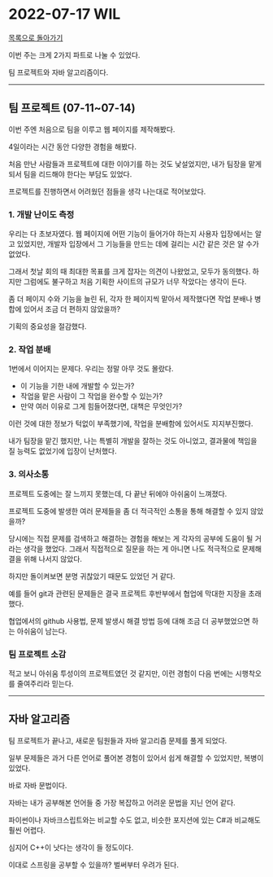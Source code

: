 # 2022-07-17 WIL

[목록으로 돌아가기](README.md)

이번 주는 크게 2가지 파트로 나눌 수 있었다.

팀 프로젝트와 자바 알고리즘이다.

---

## 팀 프로젝트 (07-11~07-14)

이번 주엔 처음으로 팀을 이루고 웹 페이지를 제작해봤다.

4일이라는 시간 동안 다양한 경험을 해봤다.

처음 만난 사람들과 프로젝트에 대한 이야기를 하는 것도 낯설었지만, 내가 팀장을 맡게 되서 팀을 리드해야 한다는 부담도 있었다.

프로젝트를 진행하면서 어려웠던 점들을 생각 나는대로 적어보았다.

### 1. 개발 난이도 측정

우리는 다 초보자였다. 웹 페이지에 어떤 기능이 들어가야 하는지 사용자 입장에서는 알고 있었지만, 개발자 입장에서 그 기능들을 만드는 데에 걸리는 시간 같은 것은 알 수가 없었다.

그래서 첫날 회의 때 최대한 목표를 크게 잡자는 의견이 나왔었고, 모두가 동의했다. 하지만 그럼에도 불구하고 처음 기획한 사이트의 규모가 너무 작았다는 생각이 든다.

좀 더 페이지 수와 기능을 늘린 뒤, 각자 한 페이지씩 맡아서 제작했다면 작업 분배나 병합에 있어서 조금 더 편하지 않았을까?

기획의 중요성을 절감했다.

### 2. 작업 분배

1번에서 이어지는 문제다. 우리는 정말 아무 것도 몰랐다.

* 이 기능을 기한 내에 개발할 수 있는가?
* 작업을 맡은 사람이 그 작업을 완수할 수 있는가?
* 만약 여러 이유로 그게 힘들어졌다면, 대책은 무엇인가?

이런 것에 대한 정보가 턱없이 부족했기에, 작업을 분배함에 있어서도 지지부진했다.

내가 팀장을 맡긴 했지만, 나는 특별히 개발을 잘하는 것도 아니었고, 결과물에 책임을 질 능력도 없었기에 입장이 난처했다.

### 3. 의사소통

프로젝트 도중에는 잘 느끼지 못했는데, 다 끝난 뒤에야 아쉬움이 느껴졌다.

프로젝트 도중에 발생한 여러 문제들을 좀 더 적극적인 소통을 통해 해결할 수 있지 않았을까?

당시에는 직접 문제를 검색하고 해결하는 경험을 해보는 게 각자의 공부에 도움이 될 거라는 생각을 했었다. 그래서 직접적으로 질문을 하는 게 아니면 나도 적극적으로 문제해결을 위해 나서지 않았다.

하지만 돌이켜보면 분명 귀찮았기 때문도 있었던 거 같다.

예를 들어 git과 관련된 문제들은 결국 프로젝트 후반부에서 협업에 막대한 지장을 초래했다.

협업에서의 github 사용법, 문제 발생시 해결 방법 등에 대해 조금 더 공부했었으면 하는 아쉬움이 남는다.

### 팀 프로젝트 소감

적고 보니 아쉬움 투성이의 프로젝트였던 것 같지만, 이런 경험이 다음 번에는 시행착오를 줄여주리라 믿는다.

---

## 자바 알고리즘

팀 프로젝트가 끝나고, 새로운 팀원들과 자바 알고리즘 문제를 풀게 되었다.

일부 문제들은 과거 다른 언어로 풀어본 경험이 있어서 쉽게 해결할 수 있었지만, 복병이 있었다.

바로 자바 문법이다.

자바는 내가 공부해본 언어들 중 가장 복잡하고 어려운 문법을 지닌 언어 같다.

파이썬이나 자바크스립트와는 비교할 수도 없고, 비슷한 포지션에 있는 C#과 비교해도 훨씬 어렵다.

심지어 C++이 낫다는 생각이 들 정도이다.

이대로 스프링을 공부할 수 있을까? 벌써부터 우려가 된다.
